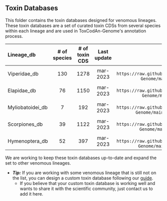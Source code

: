 ## Toxin Databases

This folder contains the toxin databases designed for venomous lineages. These toxin databases are a set of curated toxin CDSs from several species within each lineage and are used in ToxCodAn-Genome's annotation process.

| Lineage_db | # of species | # of toxin CDS | Last update | Download command |
| :--------- | :----------: | :-------------------------------: | :---------: | :--------------: |
| Viperidae_db | 130 | 1278 | mar-2023 | ```wget https://raw.githubusercontent.com/pedronachtigall/ToxCodAn-Genome/main/Databases/Viperidae_db.fasta``` |
| Elapidae_db | 76 | 1150 | mar-2023 | ```wget https://raw.githubusercontent.com/pedronachtigall/ToxCodAn-Genome/main/Databases/Elapidae_db.fasta``` |
| Myliobatoidei_db | 7 | 192 | mar-2023 | ```wget https://raw.githubusercontent.com/pedronachtigall/ToxCodAn-Genome/main/Databases/Myliobatoidei_db.fasta``` |
| Scorpiones_db | 39 | 1122 | mar-2023 | ```wget https://raw.githubusercontent.com/pedronachtigall/ToxCodAn-Genome/main/Databases/Scorpiones_db.fasta``` |
| Hymenoptera_db | 52 | 397 | mar-2023 | ```wget https://raw.githubusercontent.com/pedronachtigall/ToxCodAn-Genome/main/Databases/Hymenoptera_db.fasta``` |

We are working to keep these toxin databases up-to-date and expand the set to other venomous lineages.

 - ***Tip:*** If you are working with some venomous lineage that is still not on the list, you can design a custom toxin database following our [guide](https://github.com/pedronachtigall/ToxCodAn-Genome/tree/main/Guide#custom-toxin-database).
    - If you believe that your custom toxin database is working well and wants to share it with the scientific community, just contact us to add it here.
